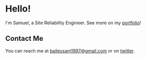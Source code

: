 # Hello! #
I'm Samuel, a Site Reliability Engineer.
See more on my [portfolio](https://samuelbailey123.github.io)!

## Contact Me ##
You can reach me at <baileysam1997@gmail.com> or on [twitter](https://twitter.com/samuel_baileyy).
